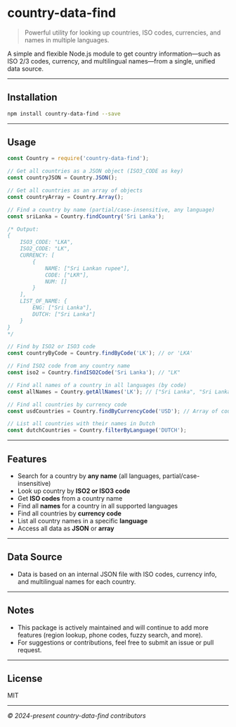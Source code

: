 # country-data-find

> Powerful utility for looking up countries, ISO codes, currencies, and names in multiple languages.

A simple and flexible Node.js module to get country information—such as ISO 2/3 codes, currency, and multilingual names—from a single, unified data source.

---

## Installation

```bash
npm install country-data-find --save
````

---

## Usage

```js
const Country = require('country-data-find');

// Get all countries as a JSON object (ISO3_CODE as key)
const countryJSON = Country.JSON();

// Get all countries as an array of objects
const countryArray = Country.Array();

// Find a country by name (partial/case-insensitive, any language)
const sriLanka = Country.findCountry('Sri Lanka');

/* Output:
{
    ISO3_CODE: "LKA",
    ISO2_CODE: "LK",
    CURRENCY: [
        {
            NAME: ["Sri Lankan rupee"],
            CODE: ["LKR"],
            NUM: []
        }
    ],
    LIST_OF_NAME: {
        ENG: ["Sri Lanka"],
        DUTCH: ["Sri Lanka"]
    }
}
*/

// Find by ISO2 or ISO3 code
const countryByCode = Country.findByCode('LK'); // or 'LKA'

// Find ISO2 code from any country name
const iso2 = Country.findISO2Code('Sri Lanka'); // "LK"

// Find all names of a country in all languages (by code)
const allNames = Country.getAllNames('LK'); // ["Sri Lanka", "Sri Lanka"]

// Find all countries by currency code
const usdCountries = Country.findByCurrencyCode('USD'); // Array of country objects

// List all countries with their names in Dutch
const dutchCountries = Country.filterByLanguage('DUTCH');
```

---

## Features

* Search for a country by **any name** (all languages, partial/case-insensitive)
* Look up country by **ISO2 or ISO3 code**
* Get **ISO codes** from a country name
* Find all **names** for a country in all supported languages
* Find all countries by **currency code**
* List all country names in a specific **language**
* Access all data as **JSON** or **array**

---

## Data Source

* Data is based on an internal JSON file with ISO codes, currency info, and multilingual names for each country.

---

## Notes

* This package is actively maintained and will continue to add more features (region lookup, phone codes, fuzzy search, and more).
* For suggestions or contributions, feel free to submit an issue or pull request.

---

## License

MIT

---

*© 2024-present country-data-find contributors*

